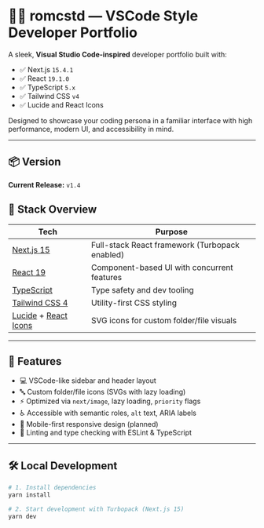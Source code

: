 # 🧑‍💻 romcstd — VSCode Style Developer Portfolio

A sleek, **Visual Studio Code-inspired** developer portfolio built with:

- ✅ Next.js `15.4.1`
- ✅ React `19.1.0`
- ✅ TypeScript `5.x`
- ✅ Tailwind CSS `v4`
- ✅ Lucide and React Icons

Designed to showcase your coding persona in a familiar interface with high performance, modern UI, and accessibility in mind.

---

## 📦 Version

**Current Release:** `v1.4`

## 🚀 Stack Overview

| Tech              | Purpose                                  |
|-------------------|------------------------------------------|
| [Next.js 15](https://nextjs.org) | Full-stack React framework (Turbopack enabled) |
| [React 19](https://reactjs.org) | Component-based UI with concurrent features |
| [TypeScript](https://www.typescriptlang.org/) | Type safety and dev tooling |
| [Tailwind CSS 4](https://tailwindcss.com/) | Utility-first CSS styling |
| [Lucide](https://lucide.dev/) + [React Icons](https://react-icons.github.io/react-icons/) | SVG icons for custom folder/file visuals |

---

## 🧱 Features

- 💻 VSCode-like sidebar and header layout
- 🔤 Custom folder/file icons (SVGs with lazy loading)
- ⚡ Optimized via `next/image`, lazy loading, `priority` flags
- ♿ Accessible with semantic roles, `alt` text, ARIA labels
- 📱 Mobile-first responsive design (planned)
- 🧼 Linting and type checking with ESLint & TypeScript

---

## 🛠️ Local Development

```bash
# 1. Install dependencies
yarn install

# 2. Start development with Turbopack (Next.js 15)
yarn dev